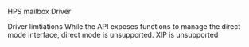 HPS mailbox Driver

Driver limtiations
While the API exposes functions to manage the direct mode interface, direct mode is unsupported.
XIP is unsupported

